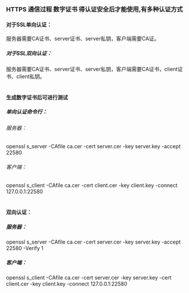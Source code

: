 ### HTTPS 通信过程 数字证书 得认证安全后才能使用,有多种认证方式

#### 对于SSL单向认证：
服务器需要CA证书、server证书、server私钥，客户端需要CA证。
##### 对于SSL双向认证：
服务器需要CA证书、server证书、server私钥，客户端需要CA证书，client证书、client私钥。
</br>
</br>
#### 生成数字证书后可进行测试
##### 单向认证命令行：
###### 服务器：
openssl s_server -CAfile ca.cer -cert server.cer -key server.key -accept 22580
###### 客户端：
openssl s_client -CAfile ca.cer -cert client.cer -key client.key -connect 127.0.0.1:22580
</br>
</br>
#### 双向认证：
##### 服务器：
openssl s_server -CAfile ca.cer -cert server.cer -key server.key -accept 22580 -Verify 1
##### 客户端：
openssl s_client -CAfile ca.cer -cert server.cer -key server.key -cert client.cer -key client.key -connect 127.0.0.1:22580
</br>
